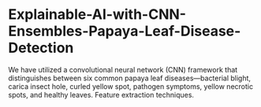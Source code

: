 # Explainable-AI-with-CNN-Ensembles-Papaya-Leaf-Disease-Detection
We have utilized a convolutional neural network (CNN) framework that distinguishes between six common papaya leaf diseases—bacterial blight, carica insect hole, curled yellow spot, pathogen symptoms, yellow necrotic spots, and healthy leaves. Feature extraction techniques.
